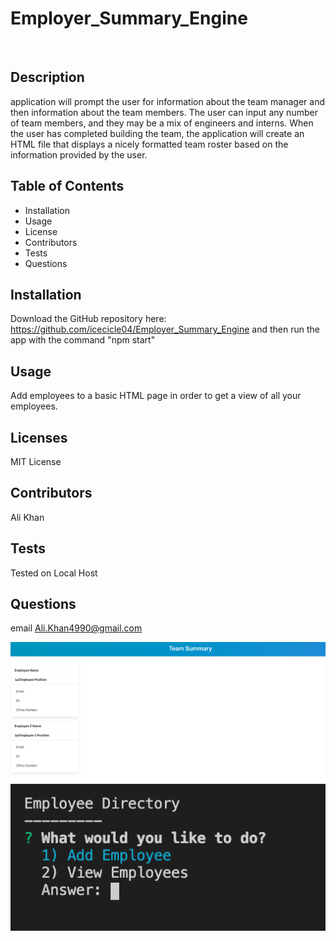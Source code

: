 # Employer_Summary_Engine

![<ALT>](https://img.shields.io/badge/Google-Books-blue)

## Description

application will prompt the user for information about the team manager and then information about the team members. The user can input any number of team members, and they may be a mix of engineers and interns. When the user has completed building the team, the application will create an HTML file that displays a nicely formatted team roster based on the information provided by the user.

## Table of Contents

- Installation
- Usage
- License
- Contributors
- Tests
- Questions

## Installation

Download the GitHub repository here: https://github.com/icecicle04/Employer_Summary_Engine and then run the app with the command "npm start"

## Usage

Add employees to a basic HTML page in order to get a view of all your employees.

## Licenses

MIT License

## Contributors

Ali Khan

## Tests

Tested on Local Host

## Questions

email Ali.Khan4990@gmail.com

![homepage](./homepage.png)
![CLI](./CLI.png)
